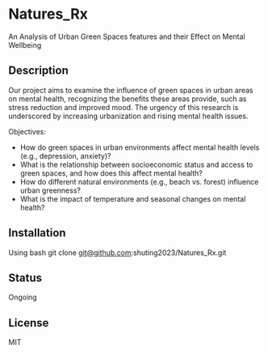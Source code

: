 # Natures_Rx
An Analysis of Urban Green Spaces features and their Effect on Mental Wellbeing

## Description
Our project aims to examine the influence of green spaces in urban areas on mental health, recognizing the benefits these areas provide, such as stress reduction and improved mood. The urgency of this research is underscored by increasing urbanization and rising mental health issues. 

Objectives:

* How do green spaces in urban environments affect mental health levels (e.g., depression, anxiety)?
* What is the relationship between socioeconomic status and access to green spaces, and how does this affect mental health?
* How do different natural environments (e.g., beach vs. forest) influence urban greenness?
* What is the impact of temperature and seasonal changes on mental health?

## Installation
Using bash
git clone git@github.com:shuting2023/Natures_Rx.git

## Status
Ongoing

## License
MIT
